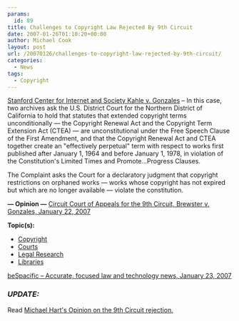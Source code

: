 ```yaml
---
params:
  id: 89
title: Challenges to Copyright Law Rejected By 9th Circuit
date: 2007-01-26T01:10:20+00:00
author: Michael Cook
layout: post
url: /20070126/challenges-to-copyright-law-rejected-by-9th-circuit/
categories:
  - News
tags:
  - Copyright
---
```

<a href="http://cyberlaw.stanford.edu/node/5110" target="_blank">Stanford Center for Internet and Society Kahle v. Gonzales</a> – In this case, two archives ask the U.S. District Court for the Northern District of California to hold that statutes that extended copyright terms unconditionally — the Copyright Renewal Act and the Copyright Term Extension Act (CTEA) — are unconstitutional under the Free Speech Clause of the First Amendment, and that the Copyright Renewal Act and CTEA together create an "effectively perpetual" term with respect to works first published after January 1, 1964 and before January 1, 1978, in violation of the Constitution's Limited Times and Promote...Progress Clauses.

The Complaint asks the Court for a declaratory judgment that copyright restrictions on orphaned works — works whose copyright has not expired but which are no longer available — violate the constitution.

**— Opinion —** <a href="http://www.ca9.uscourts.gov/ca9/newopinions.nsf/1FABEA163F4C714A8825726B005A12F0/$file/0417434.pdf?openelement" target="_blank">Circuit Court of Appeals for the 9th Circuit, Brewster v. Gonzales, January 22, 2007</a>

**Topic(s):**

  * <a href="http://www.bespacific.com/mt/archives/cat_copyright.html" target="_blank">Copyright</a>
  * <a href="http://www.bespacific.com/mt/archives/cat_courts.html" target="_blank">Courts</a>
  * <a href="http://www.bespacific.com/mt/archives/cat_legal_research.html" target="_blank">Legal Research</a>
  * <a href="http://www.bespacific.com/mt/archives/cat_libraries.html" target="_blank">Libraries</a>

<a href="http://www.bespacific.com" target="_blank">beSpacific – Accurate, focused law and technology news, January 23, 2007</a>

### _UPDATE:_

Read [Michael Hart's Opinion on the 9th Circuit rejection.
](/2007/01/30/harts-opinion-on-challenges-to-copyright-law-rejected-by-9th-circuit/)
